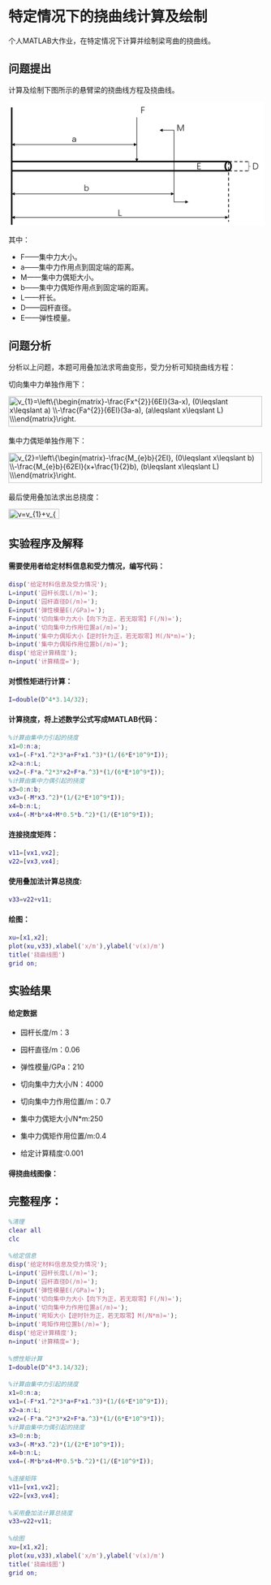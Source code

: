 # 特定情况下的挠曲线计算及绘制
个人MATLAB大作业，在特定情况下计算并绘制梁弯曲的挠曲线。

## 问题提出
计算及绘制下图所示的悬臂梁的挠曲线方程及挠曲线。

![image](./img/Q.png)

其中：

- F——集中力大小。
- a——集中力作用点到固定端的距离。
- M——集中力偶矩大小。
- b——集中力偶矩作用点到固定端的距离。
- L——杆长。
- D——园杆直径。
- E——弹性模量。

## 问题分析

分析以上问题，本题可用叠加法求弯曲变形，受力分析可知挠曲线方程：

切向集中力单独作用下：

<img src="https://latex.codecogs.com/svg.image?v_{1}=\left\{\begin{matrix}-\frac{Fx^{2}}{6EI}(3a-x),&space;&space;(0\leqslant&space;x\leqslant&space;a)&space;\\-\frac{Fa^{2}}{6EI}(3a-a),&space;&space;(a\leqslant&space;x\leqslant&space;L)&space;\\\end{matrix}\right." title="v_{1}=\left\{\begin{matrix}-\frac{Fx^{2}}{6EI}(3a-x), (0\leqslant x\leqslant a) \\-\frac{Fa^{2}}{6EI}(3a-a), (a\leqslant x\leqslant L) \\\end{matrix}\right." width="500" height="60"/>

集中力偶矩单独作用下：

<img src="https://latex.codecogs.com/svg.image?v_{2}=\left\{\begin{matrix}-\frac{M_{e}b}{2EI},&space;&space;(0\leqslant&space;x\leqslant&space;b)&space;\\-\frac{M_{e}b}{62EI}(x&plus;\frac{1}{2}b),&space;&space;(b\leqslant&space;x\leqslant&space;L)&space;\\\end{matrix}\right." title="v_{2}=\left\{\begin{matrix}-\frac{M_{e}b}{2EI}, (0\leqslant x\leqslant b) \\-\frac{M_{e}b}{62EI}(x+\frac{1}{2}b), (b\leqslant x\leqslant L) \\\end{matrix}\right." width="500" height="60"/>

最后使用叠加法求出总挠度：

<img src="https://latex.codecogs.com/svg.image?v=v_{1}&plus;v_{2}" title="v=v_{1}+v_{2}"  width="100" height="20"/>

## 实验程序及解释

#### 需要使用者给定材料信息和受力情况，编写代码：
```matlab
disp('给定材料信息及受力情况');
L=input('园杆长度L(/m)=');
D=input('园杆直径D(/m)=');
E=input('弹性模量E(/GPa)=');
F=input('切向集中力大小【向下为正，若无取零】F(/N)=');
a=input('切向集中力作用位置a(/m)=');
M=input('集中力偶矩大小【逆时针为正，若无取零】M(/N*m)=');
b=input('集中力偶矩作用位置b(/m)=');
disp('给定计算精度');
n=input('计算精度=');
```

#### 对惯性矩进行计算：
```matlab
I=double(D^4*3.14/32);
```

#### 计算挠度，将上述数学公式写成MATLAB代码：
```matlab
%计算由集中力引起的挠度
x1=0:n:a;
vx1=(-F*x1.^2*3*a+F*x1.^3)*(1/(6*E*10^9*I));
x2=a:n:L;
vx2=(-F*a.^2*3*x2+F*a.^3)*(1/(6*E*10^9*I));
%计算由集中力偶引起的挠度
x3=0:n:b;
vx3=(-M*x3.^2)*(1/(2*E*10^9*I));
x4=b:n:L;
vx4=(-M*b*x4+M*0.5*b.^2)*(1/(E*10^9*I));
```

#### 连接挠度矩阵：
```matlab
v11=[vx1,vx2];
v22=[vx3,vx4];
```

#### 使用叠加法计算总挠度:
```matlab
v33=v22+v11;
```

#### 绘图：
```matlab
xu=[x1,x2];
plot(xu,v33),xlabel('x/m'),ylabel('v(x)/m')
title('挠曲线图')
grid on;
```

## 实验结果

#### 给定数据

- 园杆长度/m：3	

- 园杆直径/m：0.06

- 弹性模量/GPa：210	

- 切向集中力大小/N：4000

- 切向集中力作用位置/m：0.7	

- 集中力偶矩大小/N*m:250

- 集中力偶矩作用位置/m:0.4	

- 给定计算精度:0.001

#### 得挠曲线图像：


## 完整程序：
```matlab
%清理
clear all
clc

%给定信息
disp('给定材料信息及受力情况');
L=input('园杆长度L(/m)=');
D=input('园杆直径D(/m)=');
E=input('弹性模量E(/GPa)=');
F=input('切向集中力大小【向下为正，若无取零】F(/N)=');
a=input('切向集中力作用位置a(/m)=');
M=input('弯矩大小【逆时针为正，若无取零】M(/N*m)=');
b=input('弯矩作用位置b(/m)=');
disp('给定计算精度');
n=input('计算精度=');

%惯性矩计算
I=double(D^4*3.14/32);

%计算由集中力引起的挠度
x1=0:n:a;
vx1=(-F*x1.^2*3*a+F*x1.^3)*(1/(6*E*10^9*I));
x2=a:n:L;
vx2=(-F*a.^2*3*x2+F*a.^3)*(1/(6*E*10^9*I));
%计算由集中力偶引起的挠度
x3=0:n:b;
vx3=(-M*x3.^2)*(1/(2*E*10^9*I));
x4=b:n:L;
vx4=(-M*b*x4+M*0.5*b.^2)*(1/(E*10^9*I));

%连接矩阵
v11=[vx1,vx2];
v22=[vx3,vx4];

%采用叠加法计算总挠度
v33=v22+v11;

%绘图
xu=[x1,x2];
plot(xu,v33),xlabel('x/m'),ylabel('v(x)/m')
title('挠曲线图')
grid on;
```